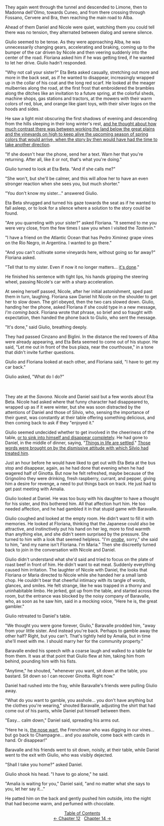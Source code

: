 <!-- Pages 107-111 -->
They again went through the tunnel and descended to Limone, then to Madonna dell'Olmo, towards Cuneo, and from there crossing through Fossano, Cervere and Bra, then reaching the main road to Alba.

Ahead of them Daniel and Nicole were quiet, watching them you could tell there was no tension, they alternated between dialog and serene silence.

Giulio seemed to be tense. As they were approaching Alba, he was unnecessarily changing gears, accelerating and braking, coming up to the bumper of the car driven by Nicole and then veering suddenly into the center of the road. Floriana asked him if he was getting tired, if he wanted to let her drive. Giulio hadn't responded.

"Why not call your sister?" Eta Beta asked casually, stretching out more and more in the back seat, as if he wanted to disappear, increasingly wrapped up in the collar of his coat and the long red scarf. He looked at the meager mulberries along the road, at the first frost that embroidered the brambles along the ditches like an invitation to a future spring, at the colorful sheds, machine shops, gas stations and tractors, at the mowers with their warm colors of red, blue, and orange like giant toys, with their silver logos on the hoods and sides. 

He saw a light mist obscuring the first shadows of evening and descending from the hills sleeping in their long winter's rest, [and he thought about how much contrast there was between working the land below the great plains and the vineyards on high to keep alive the upcoming season of spring colors that would arrive, when the story by then would have had the time to take another direction](http://ofvioletsandlicorice.tumblr.com/post/129354078274/notes-questions-uncertainties#immaginava). 

<!-- Page 108 -->
"If she doesn't hear the phone, send her a text. Warn her that you're returning. After all, like it or not, that's what you're doing."

Giulio turned to look at Eta Beta. "And if she calls me?"

"She won't, but she'll be calmer, and this will allow her to have an even stronger reaction when she sees you, but much shorter."

"You don't know my sister..." answered Giulio.

Eta Beta shrugged and turned his gaze towards the seat as if he wanted to fall asleep, or to look for a silence where a solution to the story could be found.

"Are you quarreling with your sister?" asked Floriana. "It seemed to me you were very close, from the few times I saw you when I visited the *Tastevin*."

"I have a friend on the Atlantic Ocean that has Pedro Ximinez grape vines on the Rio Negro, in Argentina. I wanted to go there."

"And you can't cultivate some vineyards here, without going so far away?" Floriana asked. 

"Tell that to my sister. Even if now it no longer matters... [it's done](http://ofvioletsandlicorice.tumblr.com/post/129354078274/notes-questions-uncertainties#ormailhofatta)."

He finished his sentence with tight lips, his hands gripping the steering wheel, passing Nicole's car with a sharp acceleration.

At seeing herself passed, Nicole, after her initial astonishment, sped past them in turn, laughing. Floriana saw Daniel hit Nicole on the shoulder to get her to slow down. The girl obeyed, then the two cars slowed down. Giulio, handing her the phone, asked Floriana if she could type in a new message, *I'm coming back*. Floriana wrote that phrase, so brief and so fraught with expectation, then handed the phone back to Giulio, who sent the message.
<!-- Page 109 -->

"It's done," said Giulio, breathing deeply. 

They had passed Cinzano and Biglini. In the distance the red towers of Alba were already appearing, and Eta Beta seemed to come out of his stupor. He said, "Let me out in front of the bus plaza, near the courthouse," in a tone that didn't invite further questions. 

Giulio and Floriana looked at each other, and Floriana said, "I have to get my car back." 

Giulio asked, "What do I do?"
<br/> <br/> <br/>

They ate at the *Savona*. Nicole and Daniel said but a few words about Eta Beta. Nicole had asked where that funny character had disappeared to, wrapped up as if it were winter, but she was soon distracted by the attentions of Daniel and those of Silvio, who, sensing the importance of their guest, was constantly at their table offering something delicious, and then coming back to ask if they "enjoyed it."

Giulio seemed undecided whether to get involved in the cheeriness of the table, [or to sink into himself and disappear completely](http://ofvioletsandlicorice.tumblr.com/post/129354078274/notes-questions-uncertainties#cadereinsestesso). He had gone to Daniel, in the middle of dinner, saying, "[Things in life are settled](http://ofvioletsandlicorice.tumblr.com/post/129354078274/notes-questions-uncertainties#lecosesiaggiustano)." [Those words were brought on by the dismissive attitude with which Silvio had treated him](http://ofvioletsandlicorice.tumblr.com/post/129354078274/notes-questions-uncertainties#avevanosollevato).

Just an hour before he would have liked to get out with Eta Beta at the bus stop and disappear, again, as he had done that evening when he had wagered half of Ginotta. But now he felt refreshed, maybe because of the Grignolino they were drinking, fresh raspberry, currant, and pepper, giving him a desire for revenge, a need to put things back on track. He just had to get past meeting with Amalia.

Giulio looked at Daniel. He was too busy with his daughter to have a thought for his sister, and this bothered him. All that affection hurt him. He too needed affection, and he had gambled it in that stupid game with Baravalle.

<!-- Page 110 -->
Giulio coughed and looked at the empty room. He didn't want to fill it with memories. He looked at Floriana, thinking that the Japanese could also be attractive, and instinctively put his hand on her leg, more to find warmth than anything else, and she didn't seem surprised by the pressure. She turned to him with a look that seemed helpless.  "I'm [*onabe*](http://ofvioletsandlicorice.tumblr.com/post/129354078274/notes-questions-uncertainties#onabe), sorry," she said to him, "and my name isn't Floriana. I'm Maria." Then she discreetly turned back to join in the conversation with Nicole and Daniel. 

Giulio didn't understand what she'd said and tried to focus on the plate of roast beef in front of him. He didn't want to eat meat. Suddenly everything caused him irritation. The laughter of Nicole with Daniel, the looks that Floriana or Maria directed to Nicole while she handed her a small lamb chop. He couldn't bear that cheerful intimacy with its tangle of words, glances, and smiles. He felt strange, like he was trapped in a thorny and uninhabitable limbo. He jerked, got up from the table, and started across the room, but the entrance was blocked by the noisy company of Baravalle, who, as soon as he saw him, said in a mocking voice, "Here he is, the great gambler."

Giulio retreated to Daniel's table. 

"We thought you were gone forever, Giulio," Baravalle prodded him, "away from your little sister. And instead you're back. Perhaps to gamble away the other half? Right, but you can't. That's tightly held by Amalia, but in time she'll meet with me. I should marry her for the community property." 

Baravalle ended his speech with a coarse laugh and walked to a table far from them.  It was at that point that Giulio flew at him, taking him from behind, pounding him with his fists.

"Anytime," he shouted, "whenever you want, sit down at the table, you bastard. Sit down so I can recover Ginotta. Right now."
<!-- Page 111 -->

Daniel had rushed into the fray, while Baravalle's friends were pulling Giulio away.

"What do you want to gamble, you asshole... you don't have anything but the clothes you're wearing," shouted Baravalle, adjusting the shirt that had come out of his pants, while Daniel put himself between them.

"Easy... calm down," Daniel said, spreading his arms out. 

"Here he is, [the nose wart](http://ofvioletsandlicorice.tumblr.com/post/129354078274/notes-questions-uncertainties#ilnasodanatta), the Frenchman who was digging in our vines... but go back to Champagne... and you asshole, come back with cards in hand. Or disappear!"

Baravalle and his friends went to sit down, noisily, at their table, while Daniel went to the exit with Giulio, who was visibly dejected.

"Shall I take you home?" asked Daniel.

Giulio shook his head. "I have to go alone," he said.

"Amalia is waiting for you," Daniel said, "and no matter what she says to you, let her say it..."

He patted him on the back and gently pushed him outside, into the night that had become warm, and perfumed with chocolate. 

<div style="text-align: center">
<a href="http://ofvioletsandlicorice.tumblr.com/post/129355307919/of-violets-and-licorice-table-of-contents">Table of Contents</a><br/>
<a href="http://ofvioletsandlicorice.tumblr.com/post/130908092409/of-violets-and-licorice-chapter-12">&larr;&nbsp;Chapter 12</a>&nbsp;&nbsp;
<a href="http://ofvioletsandlicorice.tumblr.com/post/130908130064/of-violets-and-licorice-chapter-14">Chapter 14&nbsp;&rarr;</a>
</div>
